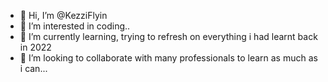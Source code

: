 - 👋 Hi, I’m @KezziFlyin
- 👀 I’m interested in coding..
- 🌱 I’m currently learning, trying to refresh on everything i had learnt back in 2022 
- 💞️ I’m looking to collaborate with many professionals to learn as much as i can...


<!---
KezziFlyin/KezziFlyin is a ✨ special ✨ repository because its `README.md` (this file) appears on your GitHub profile.
You can click the Preview link to take a look at your changes.
--->
